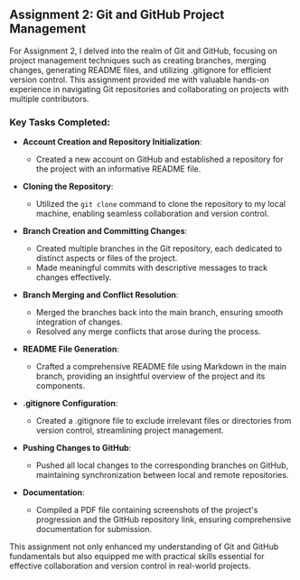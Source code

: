 ## Assignment 2: Git and GitHub Project Management

For Assignment 2, I delved into the realm of Git and GitHub, focusing on project management techniques such as creating branches, merging changes, generating README files, and utilizing .gitignore for efficient version control. This assignment provided me with valuable hands-on experience in navigating Git repositories and collaborating on projects with multiple contributors.

### Key Tasks Completed:

- **Account Creation and Repository Initialization**:
   - Created a new account on GitHub and established a repository for the project with an informative README file.

- **Cloning the Repository**:
   - Utilized the `git clone` command to clone the repository to my local machine, enabling seamless collaboration and version control.

- **Branch Creation and Committing Changes**:
   - Created multiple branches in the Git repository, each dedicated to distinct aspects or files of the project.
   - Made meaningful commits with descriptive messages to track changes effectively.

- **Branch Merging and Conflict Resolution**:
   - Merged the branches back into the main branch, ensuring smooth integration of changes.
   - Resolved any merge conflicts that arose during the process.

- **README File Generation**:
   - Crafted a comprehensive README file using Markdown in the main branch, providing an insightful overview of the project and its components.

- **.gitignore Configuration**:
   - Created a .gitignore file to exclude irrelevant files or directories from version control, streamlining project management.

- **Pushing Changes to GitHub**:
   - Pushed all local changes to the corresponding branches on GitHub, maintaining synchronization between local and remote repositories.

- **Documentation**:
   - Compiled a PDF file containing screenshots of the project's progression and the GitHub repository link, ensuring comprehensive documentation for submission.

This assignment not only enhanced my understanding of Git and GitHub fundamentals but also equipped me with practical skills essential for effective collaboration and version control in real-world projects.
